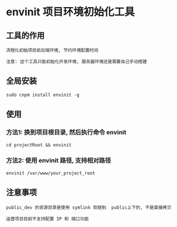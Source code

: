 
# envinit 项目环境初始化工具

## 工具的作用
    流程化初始项目前后端环境, 节约环境配置时间

    注意: 这个工具只能初始化开发环境, 服务器环境还是需要自己手动搭建

## 全局安装
    sudo cnpm install envinit -g

## 使用
### 方法1: 换到项目根目录, 然后执行命令 envinit
    cd projectRoot && envinit

### 方法2: 使用 envinit 路径, 支持相对路径
    envinit /var/www/your_project_root

## 注意事项
    public_dev 的资源目录是使用 symlink 软链到  public上下的, 不是直接拷贝

    运营项目目前不支持配置 IP 和 端口功能
